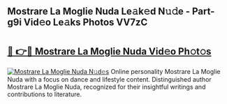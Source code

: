 ## Mostrare La Moglie Nuda Le𝚊k𝚎d N𝚞𝚍e - Part-g9i Vid𝚎o Le𝚊ks Photos VV7zC

# <h2><a href="http://fbbhvz.evod.top/?m=Mostrare+La+Moglie+Nuda">🔗 👉🔴 Mostrare La Moglie Nuda Vid𝚎o Ph𝚘t𝚘s</a></h2>

[![Mostrare La Moglie Nuda N𝚞d𝚎s](https://i.imgur.com/8V9OHl7.gif)](http://fbbhvz.evod.top/?m=Mostrare+La+Moglie+Nuda)
Online personality Mostrare La Moglie Nuda with a focus on dance and lifestyle content. Distinguished author Mostrare La Moglie Nuda, recognized for their insightful writings and contributions to literature. 
